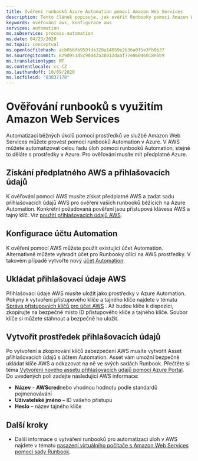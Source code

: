 ```yaml
---
title: Ověření runbooků Azure Automation pomocí Amazon Web Services
description: Tento článek popisuje, jak ověřit Runbooky pomocí Amazon Web Services.
keywords: ověřování aws, konfigurace aws
services: automation
ms.subservice: process-automation
ms.date: 04/23/2020
ms.topic: conceptual
ms.openlocfilehash: acb056fb959fda320a14059e2b36a0f5e3fb0b37
ms.sourcegitcommit: 829d951d5c90442a38012daaf77e86046018e5b9
ms.translationtype: MT
ms.contentlocale: cs-CZ
ms.lasthandoff: 10/09/2020
ms.locfileid: "83837178"
---
```

# <a name="authenticate-runbooks-with-amazon-web-services"></a>Ověřování runbooků s využitím Amazon Web Services

Automatizaci běžných úkolů pomocí prostředků ve službě Amazon Web Services můžete provést pomocí runbooků Automation v Azure. V AWS můžete automatizovat celou řadu úloh pomocí runbooků Automation, stejně to děláte s prostředky v Azure. Pro ověřování musíte mít předplatné Azure.

## <a name="obtain-aws-subscription-and-credentials"></a>Získání předplatného AWS a přihlašovacích údajů

K ověřování pomocí AWS musíte získat předplatné AWS a zadat sadu přihlašovacích údajů AWS pro ověření vašich runbooků běžících na Azure Automation. Konkrétní požadovaná pověření jsou přístupová klávesa AWS a tajný klíč. Viz [použití přihlašovacích údajů AWS](https://docs.aws.amazon.com/powershell/latest/userguide/specifying-your-aws-credentials.html).

## <a name="configure-automation-account"></a>Konfigurace účtu Automation

K ověření pomocí AWS můžete použít existující účet Automation. Alternativně můžete vyhradit účet pro Runbooky cílící na AWS prostředky. V takovém případě vytvořte nový [účet Automation](automation-create-standalone-account.md).  

## <a name="store-aws-credentials"></a>Ukládat přihlašovací údaje AWS

Přihlašovací údaje AWS musíte uložit jako prostředky v Azure Automation. Pokyny k vytvoření přístupového klíče a tajného klíče najdete v tématu [Správa přístupových klíčů pro účet AWS](https://docs.aws.amazon.com/general/latest/gr/managing-aws-access-keys.html) . Až budou klíče k dispozici, zkopírujte na bezpečné místo ID přístupového klíče a tajného klíče. Soubor klíče si můžete stáhnout a bezpečně ho uložit.

## <a name="create-credential-asset"></a>Vytvořit prostředek přihlašovacích údajů

Po vytvoření a zkopírování klíčů zabezpečení AWS musíte vytvořit Asset přihlašovacích údajů s účtem Automation. Asset vám umožní bezpečně ukládat klíče AWS a odkazovat na ně ve svých sadách Runbook. Přečtěte si téma [Vytvoření nového assetu přihlašovacích údajů pomocí Azure Portal](shared-resources/credentials.md#create-a-new-credential-asset-with-the-azure-portal). Do uvedených polí zadejte následující AWS informace:
    
* **Název**  -  **AWScred**nebo vhodnou hodnotu podle standardů pojmenovávání
* **Uživatelské jméno** – ID vašeho přístupu
* **Heslo** – název tajného klíče 

## <a name="next-steps"></a>Další kroky

* Další informace o vytváření runbooků pro automatizaci úloh v AWS najdete v tématu [nasazení virtuálního počítače s Amazon Web Services pomocí sady Runbook](automation-scenario-aws-deployment.md).